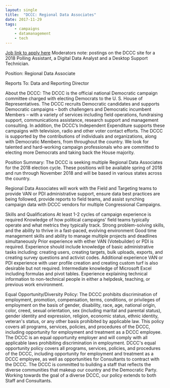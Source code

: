 ```yaml
---
layout: single
title:  "DCCC: Regional Data Associates"
date: 2017-11-29
tags: 
    - campaigns
    - datamanagement
    - tech
---
```


[Job link to apply here](https://dccc.org/jobs/)
Moderators note: postings on the DCCC site for a 2018 Polling Assistant, a Digital Data Analyst and a Desktop Support Technician. 

Position: Regional Data Associate

Reports To: Data and Reporting Director

About the DCCC: The DCCC is the official national Democratic campaign committee charged with electing Democrats to the U. S. House of Representatives. The DCCC recruits Democratic candidates and supports Democratic campaigns – both challengers and Democratic incumbent Members – with a variety of services including field operations, fundraising support, communications assistance, research support and management consulting. In addition, the DCCC’s Independent Expenditure supports these campaigns with television, radio and other voter contact efforts. The DCCC is supported by the contributions of individuals and organizations, along with Democratic Members, from throughout the country. We look for talented and hard-working campaign professionals who are committed to electing more Democrats and taking back the House majority.

Position Summary:  The DCCC is seeking multiple Regional Data Associates for the 2018 election cycle. These positions will be available spring of 2018 and run through November 2018 and will be based in various states across the country.

Regional Data Associates will work with the Field and Targeting teams to provide VAN or PDI administrative support, ensure data best practices are being followed, provide reports to field teams, and assist synching campaign data with DCCC vendors for multiple Congressional Campaigns.

Skills and Qualifications
At least 1-2 cycles of campaign experience is required
Knowledge of how political campaigns’ field teams typically operate and what metrics they typically track.
Strong problem-solving skills, and the ability to thrive in a fast-paced, evolving environment
Good time management skills and ability to manage multiple projects and deadlines simultaneously
Prior experience with either VAN (Votebuilder) or PDI is required. Experience should include knowledge of basic administrative tasks including: creating users, creating targets, bulk uploads, exports, and creating survey questions and activist codes. Additional experience VAN or PDI experience with user profile creation and creating custom turf is also desirable but not required.
Intermediate knowledge of Microsoft Excel including formulas and pivot tables.
Experience explaining technical information to non-technical people in either a helpdesk, teaching, or previous work environment.
 
Equal Opportunity/Diversity Policy: The DCCC prohibits discrimination of employment, promotion, compensation, terms, conditions, or privileges of employment on the basis of gender, disability, race, age, national origin, color, creed, sexual orientation, sex (including marital and parental status), gender identity and expression, religion, economic status, ethnic identity, veteran's status, or any other basis prohibited by applicable law. This policy covers all programs, services, policies, and procedures of the DCCC, including opportunity for employment and treatment as a DCCC employee. The DCCC is an equal opportunity employer and will comply with all applicable laws prohibiting discrimination in employment.
DCCC's equal opportunity policy covers all programs, services, policies, and procedures of the DCCC, including opportunity for employment and treatment as a DCCC employee, as well as opportunities for Consultants to contract with the DCCC.
The DCCC is committed to building a staff that reflects the diverse communities that makeup our country and the Democratic Party. Working towards the goal of a diverse DCCC, our policy extends to both Staff and Consultants.
